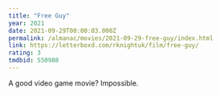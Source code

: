 ```yaml
---
title: "Free Guy"
year: 2021
date: 2021-09-29T00:00:03.000Z
permalink: /almanac/movies/2021-09-29-free-guy/index.html
link: https://letterboxd.com/rknightuk/film/free-guy/
rating: 3
tmdbid: 550988
---
```


A good video game movie? Impossible.